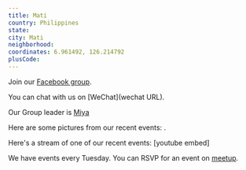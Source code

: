 ```yaml
---
title: Mati
country: Philippines
state: 
city: Mati
neighborhood: 
coordinates: 6.961492, 126.214792
plusCode:
---
```

Join our [Facebook group](https://www.facebook.com/groups/free.code.camp.mati).

You can chat with us on [WeChat](wechat URL).

Our Group leader is [Miya](freecodecamp.org/miya)

Here are some pictures from our recent events:
![]().

Here's a stream of one of our recent events:
[youtube embed]

We have events every Tuesday. You can RSVP for an event on [meetup](meetupurl).
